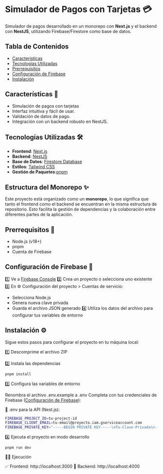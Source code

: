 # Simulador de Pagos con Tarjetas 💳

Simulador de pagos desarrollado en un monorepo con **Next.js** y el backend con **NestJS**, utilizando Firebase/Firestore como base de datos.

## Tabla de Contenidos

- [Características](#características)
- [Tecnologías Utilizadas](#tecnologías-utilizadas)
- [Prerrequisitos](#Prerrequisitos)
- [Configuración de Firebase](#Configuración)
- [Instalación](#instalación)

## Características 🚀 

- Simulación de pagos con tarjetas 
- Interfaz intuitiva y fácil de usar.
- Validación de datos de pago.
- Integración con un backend robusto en NestJS.

## Tecnologías Utilizadas 🛠️ 

- **Frontend**: [Next.js](https://nextjs.org/)
- **Backend**: [NestJS](https://nestjs.com/)
- **Base de Datos**: [Firestore Database](https://firebase.google.com/) 
- **Estilos**: [Tailwind CSS](https://tailwindcss.com/) 
- **Gestión de Paquetes**:[pnpm](https://pnpm.io/)

## Estructura del Monorepo ✨

Este proyecto está organizado como un **monorepo**, lo que significa que tanto el frontend como el backend se encuentran en la misma estructura de repositorio. Esto facilita la gestión de dependencias y la colaboración entre diferentes partes de la aplicación.

## Prerrequisitos 🧐

- Node.js (v18+)
- pnpm
- Cuenta de Firebase

## Configuración de Firebase 🔑 

1️⃣ Ve a [Firebase Console](https://console.firebase.google.com/)
2️⃣ Crea un proyecto o selecciona uno existente
3️⃣ En ⚙️ Configuración del proyecto > Cuentas de servicio:
   - Selecciona Node.js
   - Genera nueva clave privada
   - Guarda el archivo JSON generado
4️⃣ Utiliza los datos del archivo para configurar tus variables de entorno

## Instalación ⚙️

Sigue estos pasos para configurar el proyecto en tu máquina local:

1️⃣ Descomprime el archivo ZIP

2️⃣ Instala las dependencias

```bash
pnpm install
```

3️⃣ Configura las variables de entorno

Renombra el archivo .env.example a .env 
Completa con tus credenciales de Firebase ([Configuración de Firebase](#Configuración)):

📄 .env para la API (Nest.js):
```bash
FIREBASE_PROJECT_ID=tu-project-id
FIREBASE_CLIENT_EMAIL=tu-email@proyecto.iam.gserviceaccount.com
FIREBASE_PRIVATE_KEY="-----BEGIN PRIVATE KEY-----\nTu-Clave-Privada\n-----END PRIVATE KEY-----\n"
```

4️⃣ Ejecuta el proyecto en modo desarrollo

```bash
pnpm run dev
```

🏃‍♂️ Ejecución

✅ Frontend: http://localhost:3000
🔄 Backend: http://localhost:4000



